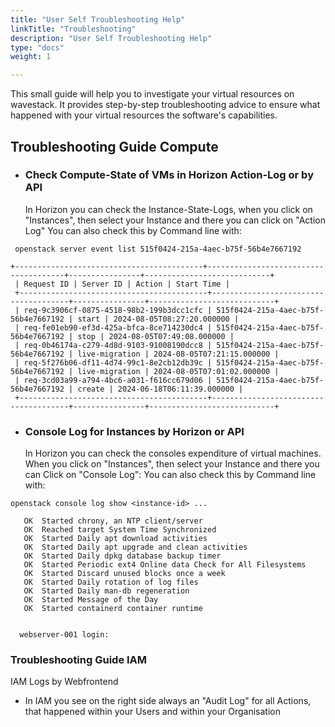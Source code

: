 ```yaml
---
title: "User Self Troubleshooting Help"
linkTitle: "Troubleshooting"
description: "User Self Troubleshooting Help"
type: "docs"
weight: 1

---
```


<!-- SPDX-License-Identifier: CC-BY-4.0 -->

<!-- Copyright (C) 2023 Wavecon GmbH -->

This small guide will help you to investigate your virtual resources on wavestack. It provides step-by-step troubleshooting advice to ensure what happened with your virtual resources the software's capabilities.

## Troubleshooting Guide Compute

+ ### Check Compute-State of VMs in Horizon Action-Log or by API
  
  In Horizon you can check the Instance-State-Logs, when you click on "Instances", then select your Instance and there you can click on "Action Log" You can also check this by Command line with:

```
 openstack server event list 515f0424-215a-4aec-b75f-56b4e7667192
```

```
+------------------------------------------+--------------------------------------+----------------+----------------------------+
 | Request ID | Server ID | Action | Start Time |
 +------------------------------------------+--------------------------------------+----------------+----------------------------+
 | req-9c3906cf-0875-4518-98b2-199b3dcc1cfc | 515f0424-215a-4aec-b75f-56b4e7667192 | start | 2024-08-05T08:27:20.000000 |
 | req-fe01eb90-ef3d-425a-bfca-8ce714230dc4 | 515f0424-215a-4aec-b75f-56b4e7667192 | stop | 2024-08-05T07:49:08.000000 |
 | req-0b46174a-c279-4d8d-9103-91008190dcc8 | 515f0424-215a-4aec-b75f-56b4e7667192 | live-migration | 2024-08-05T07:21:15.000000 |
 | req-5f276b06-df11-4d74-99c1-8e2cb12db39c | 515f0424-215a-4aec-b75f-56b4e7667192 | live-migration | 2024-08-05T07:01:02.000000 |
 | req-3cd03a99-a794-4bc6-a031-f616cc679d06 | 515f0424-215a-4aec-b75f-56b4e7667192 | create | 2024-06-18T06:11:39.000000 |
 +------------------------------------------+--------------------------------------+----------------+----------------------------+
```

- ### Console Log for Instances by Horizon or API
  
  In Horizon you can check the consoles expenditure of virtual machines. When you click on "Instances", then select your Instance and there you can Click on "Console Log": You can also check this by Command line with:

```
openstack console log show <instance-id> ...
```

       OK  Started chrony, an NTP client/server
       OK  Reached target System Time Synchronized
       OK  Started Daily apt download activities
       OK  Started Daily apt upgrade and clean activities
       OK  Started Daily dpkg database backup timer
       OK  Started Periodic ext4 Online data Check for All Filesystems
       OK  Started Discard unused blocks once a week
       OK  Started Daily rotation of log files
       OK  Started Daily man-db regeneration
       OK  Started Message of the Day
       OK  Started containerd container runtime
    
    
      webserver-001 login:

### Troubleshooting Guide IAM

 IAM Logs by Webfrontend

- In IAM you see on the right side always an "Audit Log" for all Actions, that happened within your Users and within your Organisation






